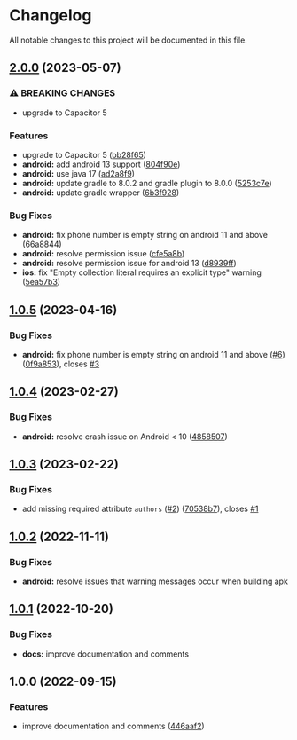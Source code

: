 # Changelog

All notable changes to this project will be documented in this file.

## [2.0.0](https://github.com/jonz94/capacitor-sim/compare/v1.0.5...v2.0.0) (2023-05-07)

### ⚠ BREAKING CHANGES

- upgrade to Capacitor 5

### Features

- upgrade to Capacitor 5 ([bb28f65](https://github.com/jonz94/capacitor-sim/commit/bb28f653419aac0d3435a5154456ca6941906020))
- **android:** add android 13 support ([804f90e](https://github.com/jonz94/capacitor-sim/commit/804f90e5f5044c7a7c20b08d3391e04661102122))
- **android:** use java 17 ([ad2a8f9](https://github.com/jonz94/capacitor-sim/commit/ad2a8f95923446dbe0bdef0efd433faa9102189f))
- **android:** update gradle to 8.0.2 and gradle plugin to 8.0.0 ([5253c7e](https://github.com/jonz94/capacitor-sim/commit/5253c7e234bc1e7e240953a37af286a4718545e9))
- **android:** update gradle wrapper ([6b3f928](https://github.com/jonz94/capacitor-sim/commit/6b3f928eddefd7efbb55739e07a2ae6d953fee3e))

### Bug Fixes

- **android:** fix phone number is empty string on android 11 and above ([66a8844](https://github.com/jonz94/capacitor-sim/commit/66a884469f125d5295b8c7d80836e55ce063498a))
- **android:** resolve permission issue ([cfe5a8b](https://github.com/jonz94/capacitor-sim/commit/cfe5a8bd924801d8c108782c3822622660abd97d))
- **android:** resolve permission issue for android 13 ([d8939ff](https://github.com/jonz94/capacitor-sim/commit/d8939ff5419d162d0e8885b4d9cd888bb70d55c7))
- **ios:** fix "Empty collection literal requires an explicit type" warning ([5ea57b3](https://github.com/jonz94/capacitor-sim/commit/5ea57b32096b6d75e4ad7f2d833190a9f7df05c5))

## [1.0.5](https://github.com/jonz94/capacitor-sim/compare/v1.0.4...v1.0.5) (2023-04-16)

### Bug Fixes

- **android:** fix phone number is empty string on android 11 and above ([#6](https://github.com/jonz94/capacitor-sim/issues/6)) ([0f9a853](https://github.com/jonz94/capacitor-sim/commit/0f9a85305c3395ecdec5c98546cc294668eb9c5b)), closes [#3](https://github.com/jonz94/capacitor-sim/issues/3)

## [1.0.4](https://github.com/jonz94/capacitor-sim/compare/v1.0.3...v1.0.4) (2023-02-27)

### Bug Fixes

- **android:** resolve crash issue on Android < 10 ([4858507](https://github.com/jonz94/capacitor-sim/commit/4858507abc62e41796a05b2724f5837438e890c9))

## [1.0.3](https://github.com/jonz94/capacitor-sim/compare/v1.0.2...v1.0.3) (2023-02-22)

### Bug Fixes

- add missing required attribute `authors` ([#2](https://github.com/jonz94/capacitor-sim/issues/2)) ([70538b7](https://github.com/jonz94/capacitor-sim/commit/70538b7ad17695184f96ef72b2f7fbd6f3e70643)), closes [#1](https://github.com/jonz94/capacitor-sim/issues/1)

## [1.0.2](https://github.com/jonz94/capacitor-sim/compare/v1.0.1...v1.0.2) (2022-11-11)

### Bug Fixes

- **android:** resolve issues that warning messages occur when building apk

## [1.0.1](https://github.com/jonz94/capacitor-sim/compare/v1.0.0...v1.0.1) (2022-10-20)

### Bug Fixes

- **docs:** improve documentation and comments

## 1.0.0 (2022-09-15)

### Features

- improve documentation and comments ([446aaf2](https://github.com/jonz94/capacitor-sim/commit/446aaf2156b2965d11c239d6371cd20f028efcb4))
